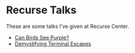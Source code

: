 # Recurse Talks

These are some talks I've given at Recurse Center.

- [Can Birds See Purple?](purple/)
- [Demystifying Terminal Escapes](terminal-escapes/)
